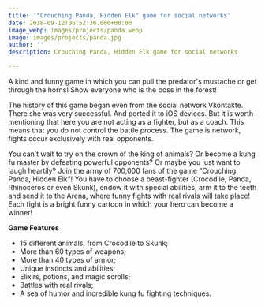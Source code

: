 ```yaml
---
title: '"Crouching Panda, Hidden Elk" game for social networks'
date: 2018-09-12T06:52:36.000+00:00
image_webp: images/projects/panda.webp
image: images/projects/panda.jpg
author: ''
description: Crouching Panda, Hidden Elk game for social networks

---
```

A kind and funny game in which you can pull the predator's mustache or get through the horns!
Show everyone who is the boss in the forest!

The history of this game began even from the social network Vkontakte. There she was very successful. And ported it to iOS devices. But it is worth mentioning that here you are not acting as a fighter, but as a coach. This means that you do not control the battle process. The game is network, fights occur exclusively with real opponents.

You can’t wait to try on the crown of the king of animals? Or become a kung fu master by defeating powerful opponents? Or maybe you just want to laugh heartily?
Join the army of 700,000 fans of the game “Crouching Panda, Hidden Elk”!
You have to choose a beast-fighter (Crocodile, Panda, Rhinoceros or even Skunk), endow it with special abilities, arm it to the teeth and send it to the Arena, where funny fights with real rivals will take place! Each fight is a bright funny cartoon in which your hero can become a winner!

**Game Features**

* 15 different animals, from Crocodile to Skunk;
* More than 60 types of weapons;
* More than 40 types of armor;
* Unique instincts and abilities;
* Elixirs, potions, and magic scrolls;
* Battles with real rivals;
* A sea of ​​humor and incredible kung fu fighting techniques.